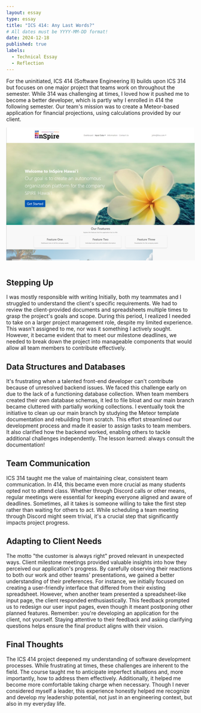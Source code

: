 ```yaml
---
layout: essay
type: essay
title: "ICS 414: Any Last Words?"
# All dates must be YYYY-MM-DD format!
date: 2024-12-18
published: true
labels:
  - Technical Essay
  - Reflection
---
```

For the uninitiated, ICS 414 (Software Engineering II) builds upon ICS 314 but focuses on one major project that teams work on throughout the semester. While 314 was challenging at times, I loved how it pushed me to become a better developer, which is partly why I enrolled in 414 the following semester. Our team's mission was to create a Meteor-based application for financial projections, using calculations provided by our client. 

<img class="img-fluid" src="../img/414/414-landing.png" style="max-width:100%; display:block;margin:0 auto;"><br/>

## Stepping Up
I was mostly responsible with writing Initially, both my teammates and I struggled to understand the client's specific requirements. We had to review the client-provided documents and spreadsheets multiple times to grasp the project's goals and scope. During this period, I realized I needed to take on a larger project management role, despite my limited experience. This wasn't assigned to me, nor was it something I actively sought. However, it became evident that to meet our milestone deadlines, we needed to break down the project into manageable components that would allow all team members to contribute effectively.

## Data Structures and Databases
It's frustrating when a talented front-end developer can't contribute because of unresolved backend issues. We faced this challenge early on due to the lack of a functioning database collection. When team members created their own database schemas, it led to file bloat and our main branch became cluttered with partially working collections. I eventually took the initiative to clean up our main branch by studying the Meteor template documentation and rebuilding from scratch. This effort streamlined our development process and made it easier to assign tasks to team members. It also clarified how the backend worked, enabling others to tackle additional challenges independently. The lesson learned: always consult the documentation!

## Team Communication
ICS 314 taught me the value of maintaining clear, consistent team communication. In 414, this became even more crucial as many students opted not to attend class. Whether through Discord calls or other means, regular meetings were essential for keeping everyone aligned and aware of deadlines. Sometimes, all it takes is someone willing to take the first step rather than waiting for others to act. While scheduling a team meeting through Discord might seem trivial, it's a crucial step that significantly impacts project progress.

## Adapting to Client Needs
The motto "the customer is always right" proved relevant in unexpected ways. Client milestone meetings provided valuable insights into how they perceived our application's progress. By carefully observing their reactions to both our work and other teams' presentations, we gained a better understanding of their preferences. For instance, we initially focused on creating a user-friendly interface that differed from their existing spreadsheet. However, when another team presented a spreadsheet-like input page, the client responded enthusiastically. This feedback prompted us to redesign our user input pages, even though it meant postponing other planned features. Remember: you're developing an application for the client, not yourself. Staying attentive to their feedback and asking clarifying questions helps ensure the final product aligns with their vision.

## Final Thoughts
The ICS 414 project deepened my understanding of software development processes. While frustrating at times, these challenges are inherent to the field. The course taught me to anticipate imperfect situations and, more importantly, how to address them effectively. Additionally, it helped me become more comfortable taking charge when necessary. Though I never considered myself a leader, this experience honestly helped me recognize and develop my leadership potential, not just in an engineering context, but also in my everyday life.
